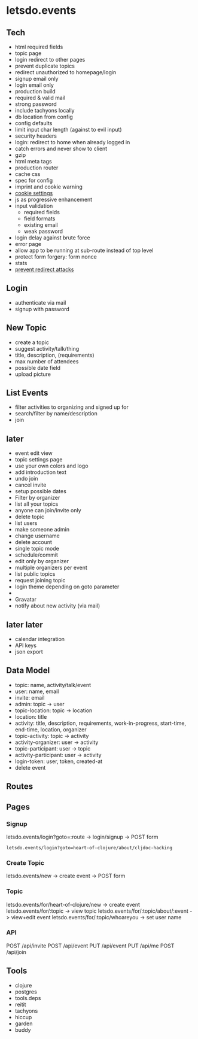 # letsdo.events

## Tech

- html required fields
- topic page
- login redirect to other pages
- prevent duplicate topics
- redirect unauthorized to homepage/login
- signup email only
- login email only
- production build
- required & valid mail
- strong password
- include tachyons locally
- db location from config
- config defaults
- limit input char length (against to evil input)
- security headers
- login: redirect to home when already logged in
- catch errors and never show to client
- gzip
- html meta tags
- production router
- cache css
- spec for config
- imprint and cookie warning
- [cookie settings](https://github.com/ring-clojure/ring/wiki/Cookies)
- js as progressive enhancement
- input validation
  - required fields
  - field formats
  - existing email
  - weak password
- login delay against brute force
- error page
- allow app to be running at sub-route instead of top level
- protect form forgery: form nonce
- stats
- [prevent redirect attacks](https://rundis.github.io/blog/2015/buddy_auth_part2.html)

## Login

- authenticate via mail
- signup with password

## New Topic

- create a topic
- suggest activity/talk/thing
- title, description, (requirements)
- max number of attendees
- possible date field
- upload picture

## List Events

- filter activities to organizing and signed up for
- search/filter by name/description
- join

## later

- event edit view
- topic settings page
- use your own colors and logo
- add introduction text
- undo join
- cancel invite
- setup possible dates
- Filter by organizer
- list all your topics
- anyone can join/invite only
- delete topic
- list users
- make someone admin
- change username
- delete account
- single topic mode
- schedule/commit
- edit only by organizer
- multiple organizers per event
- list public topics
- request joining topic
- login theme depending on goto parameter
-
- Gravatar
- notify about new activity (via mail)

## later later

- calendar integration
- API keys
- json export

## Data Model

- topic: name, activity/talk/event
- user: name, email
- invite: email
- admin: topic -> user
- topic-location: topic -> location
- location: title
- activity: title, description, requirements, work-in-progress, start-time, end-time, location, organizer
- topic-activity: topic -> activity
- activity-organizer: user -> activity
- topic-participant: user -> topic
- activity-participant: user -> activity
- login-token: user, token, created-at
- delete event

## Routes

## Pages

### Signup

letsdo.events/login?goto=:route -> login/signup -> POST form

    letsdo.events/login?goto=heart-of-clojure/about/cljdoc-hacking

### Create Topic

letsdo.events/new -> create event -> POST form

### Topic

letsdo.events/for/heart-of-clojure/new -> create event
letsdo.events/for/:topic -> view topic
letsdo.events/for/:topic/about/:event -> view+edit event
letsdo.events/for/:topic/whoareyou -> set user name

### API

POST /api/invite
POST /api/event
PUT /api/event
PUT /api/me
POST /api/join


## Tools

- clojure
- postgres
- tools.deps
- reitit
- tachyons
- hiccup
- garden
- buddy
